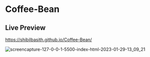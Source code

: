 # Coffee-Bean
## Live Preview
https://shibilbasith.github.io/Coffee-Bean/

![screencapture-127-0-0-1-5500-index-html-2023-01-29-13_09_21](https://user-images.githubusercontent.com/64234772/215312675-77ec4d00-5e3e-4a4e-8dd8-37488137f2a7.png)
